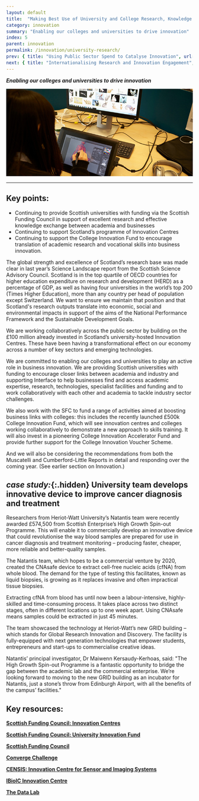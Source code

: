 ```yaml
---
layout: default
title:  "Making Best Use of University and College Research, Knowledge and Talent"
category: innovation
summary: "Enabling our colleges and universities to drive innovation"
index: 5
parent: innovation
permalink: /innovation/university-research/
prev: { title: "Using Public Sector Spend to Catalyse Innovation", url: "/innovation/public-sector/" }
next: { title: "Internationalising Research and Innovation Engagement", url: "/innovation/internationalising-research/" }
---
```

***Enabling our colleges and universities to drive innovation***

![A photograph of a student using computer imaging software](/assets/images/pageimages/Innovation.22.jpg)  

---

## Key points:

* Continuing to provide Scottish universities with funding via the Scottish Funding Council in support of excellent research and effective knowledge exchange between academia and businesses
* Continuing to support Scotland’s programme of  Innovation Centres
* Continuing to support the College Innovation Fund to encourage translation of academic research and vocational skills into business innovation.

The global strength and excellence of Scotland’s research base was made clear in last year’s Science Landscape report from the Scottish Science Advisory Council.  Scotland is in the top quartile of OECD countries for higher education expenditure on research and development (HERD) as a percentage of GDP, as well as having four universities in the world’s top 200 (Times Higher Education), more than any country per head of population except Switzerland. We want to ensure we maintain that position and that Scotland's research outputs translate into economic, social and environmental impacts in support of the aims of the National Performance Framework and the Sustainable Development Goals.  

We are working collaboratively across the public sector by building on the £100 million already invested in Scotland’s university-hosted Innovation Centres.  These have been having a transformational effect on our economy across a number of key sectors and emerging technologies.  

We are committed to enabling our colleges and universities to play an active role in business innovation. We are providing Scottish universities with funding to encourage closer links between academia and industry and supporting Interface to help businesses find and access academic expertise, research, technologies, specialist facilities and funding and to work collaboratively with each other and academia to tackle industry sector challenges.  

We also work with the SFC to fund a range of activities aimed at boosting business links with colleges: this includes the recently launched £500k College Innovation Fund, which will see innovation centres and colleges working collaboratively to demonstrate a new approach to skills training.  It will also invest in a pioneering College Innovation Accelerator Fund and provide further support for the College Innovation Voucher Scheme.  

And  we will also be considering the recommendations from both the Muscatelli and Cumberford-Little Reports in detail and responding over the coming year. (See earlier section on Innovation.)  

<div class="case-study" markdown="1">

## *case study:*{:.hidden} University team develops innovative device to improve cancer diagnosis and treatment

Researchers from Heriot-Watt University’s Natantis team were recently awarded £574,500 from Scottish Enterprise’s High Growth Spin-out Programme. This will enable it to commercially develop an innovative device that could revolutionise the way blood samples are prepared for use in cancer diagnosis and treatment monitoring – producing faster, cheaper, more reliable and better-quality samples.  

The Natantis team, which hopes to be a commercial venture by 2020, created the CNAsafe device to extract cell-free nucleic acids (cfNA) from whole blood. The demand for the type of testing this facilitates, known as liquid biopsies, is growing as it replaces invasive and often impractical tissue biopsies.  

Extracting cfNA from blood has until now been a labour-intensive, highly-skilled and time-consuming process. It takes place across two distinct stages, often in different locations up to one week apart. Using CNAsafe means samples could be extracted in just 45 minutes.  

The team showcased the technology at Heriot-Watt’s new GRID building – which stands for Global Research Innovation and Discovery. The facility is fully-equipped with next generation technologies that empower students, entrepreneurs and start-ups to commercialise creative ideas.  

Natantis’ principal investigator, Dr Maiwenn Kersaudy-Kerhoas, said: "The High Growth Spin-out Programme is a fantastic opportunity to bridge the gap between the academic lab and the commercial enterprise. We’re looking forward to moving to the new GRID building as an incubator for Natantis, just a stone’s throw from Edinburgh Airport, with all the benefits of the campus’ facilities."  
</div>

## Key resources:

**[Scottish Funding Council: Innovation Centres](http://www.sfc.ac.uk/innovation/innovation-centres/innovation-centres.aspx/)**

**[Scottish Funding Council: University Innovation Fund](http://www.sfc.ac.uk/funding/university-funding/university-funding-innovation/university-innovation-funding.aspx/)**

**[Scottish Funding Council](http://www.sfc.ac.uk/)**

**[Converge Challenge](https://www.convergechallenge.com/)**

**[CENSIS: Innovation Centre for Sensor and Imaging Systems](https://censis.org.uk/)**

**[IBioIC Innovation Centre](http://www.ibioic.com/)**

**[The Data Lab](https://www.thedatalab.com/)**
